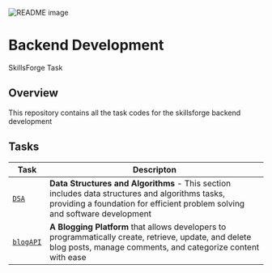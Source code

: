 <picture> <source media="(prefers-color-scheme: dark)" srcset="https://i.imgur.com/x23xapr.jpeg"> <source media="(prefers-color-scheme: light)" srcset="https://i.imgur.com/x23xapr.jpeg"> <img alt="README image" src="https://i.imgur.com/x23xapr.jpeg"> </picture>

# Backend Development
SkillsForge Task

## Overview
This repository contains all the task codes for the skillsforge backend development

## Tasks

| Task | Descripton |
| ------- | ---------- |
| [`DSA`](./section-1/) | **Data Structures and Algorithms** - This section includes data structures and algorithms tasks, providing a foundation for efficient problem solving and software development |
| [`blogAPI`](./section-2_blogAPI/) | **A Blogging Platform** that allows developers to programmatically create, retrieve, update, and delete blog posts, manage comments, and categorize content with ease |
